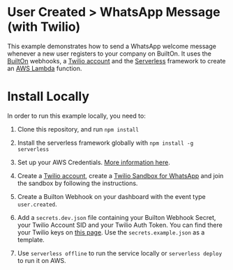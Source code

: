 # User Created > WhatsApp Message (with Twilio)

This example demonstrates how to send a WhatsApp welcome message whenever a new user registers to your company on BuiltOn.
It uses the [BuiltOn](https://builton.dev) webhooks, a [Twilio account](https://www.twilio.com/) and the [Serverless](https://serverless.com) framework to create an [AWS Lambda](https://aws.amazon.com/lambda/) function.

# Install Locally

In order to run this example locally, you need to:

1. Clone this repository, and run `npm install`

2. Install the serverless framework globally with `npm install -g serverless`

3. Set up your AWS Credentials. [More information here](https://serverless.com/framework/docs/providers/aws/guide/credentials/).

4. Create a [Twilio account](https://www.twilio.com/), create a [Twilio Sandbox for WhatsApp](https://www.twilio.com/console/sms/whatsapp/learn) and join the sandbox by following the instructions.

5. Create a Builton Webhook on your dashboard with the event type `user.created`.

6. Add a `secrets.dev.json` file containing your Builton Webhook Secret, your Twilio Account SID and your Twilio Auth Token. You can find there your Twilio keys on [this page](https://www.twilio.com/console/project/settings). Use the `secrets.example.json` as a template.

7. Use `serverless offline` to run the service locally or `serverless deploy` to run it on AWS.
